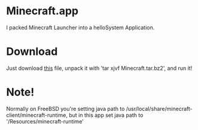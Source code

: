 # Minecraft.app
I packed Minecraft Launcher into a helloSystem Application.

# Download
Just download [this](https://github.com/glowiak/Minecraft-helloapp/releases/download/1.1-1/Minecraft.tar.bz2) file, unpack it with 'tar xjvf Minecraft.tar.bz2', and run it!

# Note!
Normally on FreeBSD you're setting java path to /usr/local/share/minecraft-client/minecraft-runtime, but in this app set java path to '<path to Minecraft.app>/Resources/minecraft-runtime'
